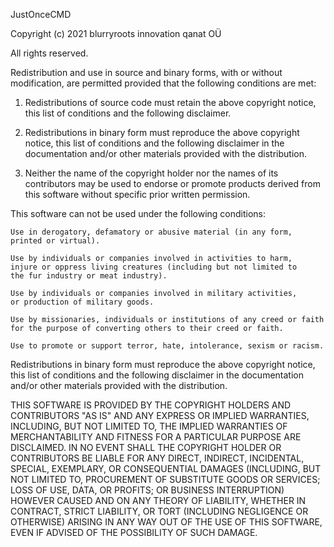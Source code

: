 JustOnceCMD

Copyright (c) 2021 blurryroots innovation qanat OÜ

All rights reserved.

Redistribution and use in source and binary forms, with or without modification, are permitted provided that the following conditions are met:

1. Redistributions of source code must retain the above copyright notice, this list of conditions and the following disclaimer.

2. Redistributions in binary form must reproduce the above copyright notice, this list of conditions and the following disclaimer in the documentation and/or other materials provided with the distribution.

3. Neither the name of the copyright holder nor the names of its contributors may be used to endorse or promote products derived from this software without specific prior written permission.

This software can not be used under the following conditions:

	Use in derogatory, defamatory or abusive material (in any form,
	printed or virtual).

	Use by individuals or companies involved in activities to harm,
	injure or oppress living creatures (including but not limited to
	the fur industry or meat industry).

	Use by individuals or companies involved in military activities,
	or production of military goods.

	Use by missionaries, individuals or institutions of any creed or faith
	for the purpose of converting others to their creed or faith.

	Use to promote or support terror, hate, intolerance, sexism or racism.

Redistributions in binary form must reproduce the above copyright notice,
this list of conditions and the following disclaimer in the documentation
and/or other materials provided with the distribution.

THIS SOFTWARE IS PROVIDED BY THE COPYRIGHT HOLDERS AND CONTRIBUTORS "AS IS" AND ANY EXPRESS OR IMPLIED WARRANTIES, INCLUDING, BUT NOT LIMITED TO, THE IMPLIED WARRANTIES OF MERCHANTABILITY AND FITNESS FOR A PARTICULAR PURPOSE ARE DISCLAIMED. IN NO EVENT SHALL THE COPYRIGHT HOLDER OR CONTRIBUTORS BE LIABLE FOR ANY DIRECT, INDIRECT, INCIDENTAL, SPECIAL, EXEMPLARY, OR CONSEQUENTIAL DAMAGES (INCLUDING, BUT NOT LIMITED TO, PROCUREMENT OF SUBSTITUTE GOODS OR SERVICES; LOSS OF USE, DATA, OR PROFITS; OR BUSINESS INTERRUPTION) HOWEVER CAUSED AND ON ANY THEORY OF LIABILITY, WHETHER IN CONTRACT, STRICT LIABILITY, OR TORT (INCLUDING NEGLIGENCE OR OTHERWISE) ARISING IN ANY WAY OUT OF THE USE OF THIS SOFTWARE, EVEN IF ADVISED OF THE POSSIBILITY OF SUCH DAMAGE.